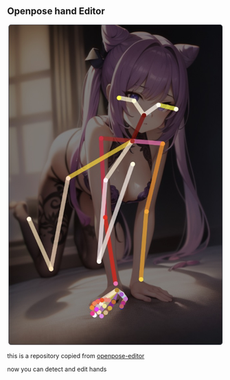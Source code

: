 ## Openpose hand Editor


![image](./images/1679468900204.jpg)

this is a repository copied from [openpose-editor](https://github.com/fkunn1326/openpose-editor)

now you can detect and edit hands